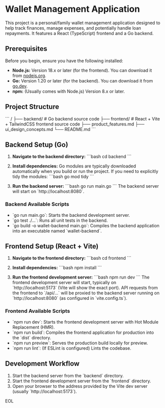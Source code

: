 # Wallet Management Application

This project is a personal/family wallet management application designed to help track finances, manage expenses, and potentially handle loan repayments. It features a React (TypeScript) frontend and a Go backend.

## Prerequisites

Before you begin, ensure you have the following installed:

*   **Node.js:** Version 18.x or later (for the frontend). You can download it from [nodejs.org](https://nodejs.org/).
*   **Go:** Version 1.20 or later (for the backend). You can download it from [go.dev](https://go.dev/dl/).
*   **npm:** (Usually comes with Node.js) Version 8.x or later.

## Project Structure

\`\`\`
/
├── backend/         # Go backend source code
├── frontend/        # React + Vite + TailwindCSS frontend source code
├── product_features.md
├── ui_design_concepts.md
└── README.md
\`\`\`

## Backend Setup (Go)

1.  **Navigate to the backend directory:**
    \`\`\`bash
    cd backend
    \`\`\`

2.  **Install dependencies:**
    Go modules are typically downloaded automatically when you build or run the project. If you need to explicitly tidy the modules:
    \`\`\`bash
    go mod tidy
    \`\`\`

3.  **Run the backend server:**
    \`\`\`bash
    go run main.go
    \`\`\`
    The backend server will start on \`http://localhost:8080\`.

### Backend Available Scripts

*   \`go run main.go\`: Starts the backend development server.
*   \`go test ./...\`: Runs all unit tests in the backend.
*   \`go build -o wallet-backend main.go\`: Compiles the backend application into an executable named \`wallet-backend\`.

## Frontend Setup (React + Vite)

1.  **Navigate to the frontend directory:**
    \`\`\`bash
    cd frontend
    \`\`\`

2.  **Install dependencies:**
    \`\`\`bash
    npm install
    \`\`\`

3.  **Run the frontend development server:**
    \`\`\`bash
    npm run dev
    \`\`\`
    The frontend development server will start, typically on \`http://localhost:5173\` (Vite will show the exact port). API requests from the frontend to \`/api/...\` will be proxied to the backend server running on \`http://localhost:8080\` (as configured in \`vite.config.ts\`).

### Frontend Available Scripts

*   \`npm run dev\`: Starts the frontend development server with Hot Module Replacement (HMR).
*   \`npm run build\`: Compiles the frontend application for production into the \`dist\` directory.
*   \`npm run preview\`: Serves the production build locally for preview.
*   \`npm run lint\`: (If ESLint is configured) Lints the codebase.

## Development Workflow

1.  Start the backend server from the \`backend\` directory.
2.  Start the frontend development server from the \`frontend\` directory.
3.  Open your browser to the address provided by the Vite dev server (usually \`http://localhost:5173\`).

EOL
